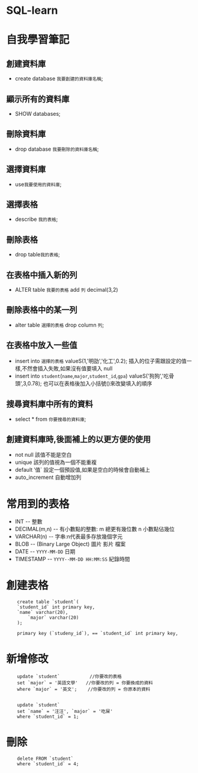 # SQL-learn


自我學習筆記
==




創建資料庫 
--
* create database `我要創建的資料庫名稱`;<br>  

顯示所有的資料庫 
--
* SHOW databases;<br>  

刪除資料庫 
--
* drop database `我要刪除的資料庫名稱`;<br>  

選擇資料庫
--
* use`我要使用的資料庫`;<br> 

選擇表格 
--
* describe `我的表格`; <br>  

刪除表格
--
* drop table`我的表格`;<br>  

在表格中插入新的列
--
* ALTER table `我要的表格` add `列` decimal(3,2)<br>

刪除表格中的某一列
--
* alter table `選擇的表格` drop column `列`;<br>

在表格中放入一些值
--
* insert into `選擇的表格` valueS(1,'明劭','化工',0.2); 插入的位子需跟設定的值一樣,不然會插入失敗,如果沒有值要填入 null<br>
* insert into `student`(`name`,`major`,`student_id`,`gpa`) valueS('狗狗','吃骨頭',3,0.78);   也可以在表格後加入小括號()來改變填入的順序<br>

搜尋資料庫中所有的資料
--
* select * from `你要搜尋的資料庫`;

創建資料庫時,後面補上的以更方便的使用
--
*  not  null       該值不能是空白
*  unique          該列的值視為一個不能重複
*  default ‵值`     設定一個預設值,如果是空白的時候會自動補上
*  auto_increment  自動增加列


常用到的表格
=
* INT              -- 整數
* DECIMAL(m,n)     -- 有小數點的整數: m 總更有幾位數  n 小數點佔幾位
* VARCHAR(n)	     -- 字串:n代表最多存放幾個字元
* BLOB			 -- (Binary Large Object) 圖片 影片 檔案
* DATE			 -- `YYYY-MM-DD` 日期
* TIMESTAMP		 -- `YYYY--MM-DD HH:MM:SS` 紀錄時間


創建表格
=
		create table `student`(
		`student_id` int primary key,
 		`name` varchar(20),
    		`major` varchar(20)
		);
		
		primary key (`studeny_id`), == `student_id` int primary key,
		
新增修改
=
		update `student`           //你要改的表格
		set `major` = '英語文學'   //你要改的列 = 你要換成的資料
 		where `major` = '英文';    //你要改的列 = 你原本的資料
		
		
		update `student`
		set `name` = '汪汪', `major` = '吃屎'
		where `student_id` = 1;
刪除
=
		delete FROM `student`
		where `student_id` = 4;


